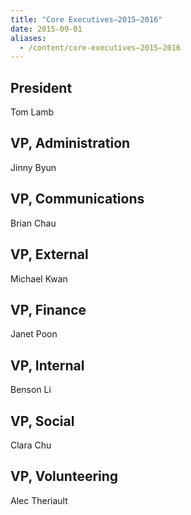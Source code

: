 ```yaml
---
title: "Core Executives—2015–2016"
date: 2015-09-01
aliases:
  - /content/core-executives—2015–2016
---
```


President
---------

Tom Lamb

VP, Administration
------------------

Jinny Byun

VP, Communications
------------------

Brian Chau

VP, External
------------

Michael Kwan

VP, Finance
-----------

Janet Poon

VP, Internal
------------

Benson Li

VP, Social
----------

Clara Chu

VP, Volunteering
----------------

Alec Theriault
